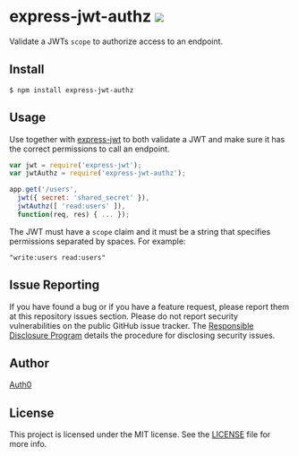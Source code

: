 # express-jwt-authz ![](https://travis-ci.org/auth0/express-jwt-authz.svg?branch=master)
Validate a JWTs `scope` to authorize access to an endpoint.

## Install

    $ npm install express-jwt-authz

## Usage

Use together with [express-jwt](https://github.com/auth0/express-jwt) to both validate a JWT and make sure it has the correct permissions to call an endpoint.
```javascript
var jwt = require('express-jwt');
var jwtAuthz = require('express-jwt-authz');

app.get('/users',
  jwt({ secret: 'shared_secret' }),
  jwtAuthz([ 'read:users' ]),
  function(req, res) { ... });
```

The JWT must have a `scope` claim and it must be a string that specifies permissions separated by spaces. For example:
```
"write:users read:users"
```

## Issue Reporting

If you have found a bug or if you have a feature request, please report them at this repository issues section. Please do not report security vulnerabilities on the public GitHub issue tracker. The [Responsible Disclosure Program](https://auth0.com/whitehat) details the procedure for disclosing security issues.

## Author

[Auth0](auth0.com)

## License

This project is licensed under the MIT license. See the [LICENSE](LICENSE) file for more info.